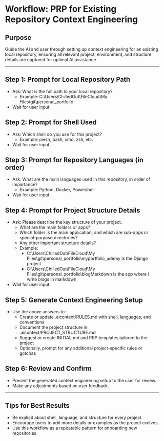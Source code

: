 # Workflow: PRP for Existing Repository Context Engineering

## Purpose
Guide the AI and user through setting up context engineering for an existing local repository, ensuring all relevant project, environment, and structure details are captured for optimal AI assistance.

---

## Step 1: Prompt for Local Repository Path
- Ask: What is the full path to your local repository?
  - Example: C:\Users\ChilledOut\FileCloud\My Files\git\personal_portfolio
- Wait for user input.

## Step 2: Prompt for Shell Used
- Ask: Which shell do you use for this project?
  - Example: pwsh, bash, cmd, zsh, etc.
- Wait for user input.

## Step 3: Prompt for Repository Languages (in order)
- Ask: What are the main languages used in this repository, in order of importance?
  - Example: Python, Docker, Powershell
- Wait for user input.

## Step 4: Prompt for Project Structure Details
- Ask: Please describe the key structure of your project.
  - What are the main folders or apps?
  - Which folder is the main application, and which are sub-apps or special-purpose directories?
  - Any other important structure details?
  - Example:
    - C:\Users\ChilledOut\FileCloud\My Files\git\personal_portfolio\myportfolio_udemy is the Django project
    - C:\Users\ChilledOut\FileCloud\My Files\git\personal_portfolio\blogMarkdown is the app where I write blogs in markdown
- Wait for user input.

## Step 5: Generate Context Engineering Setup
- Use the above answers to:
  - Create or update .aicontext/RULES.md with shell, languages, and conventions
  - Document the project structure in .aicontext/PROJECT_STRUCTURE.md
  - Suggest or create INITIAL.md and PRP templates tailored to the project
  - Optionally, prompt for any additional project-specific rules or gotchas

## Step 6: Review and Confirm
- Present the generated context engineering setup to the user for review.
- Make any adjustments based on user feedback.

---

## Tips for Best Results
- Be explicit about shell, language, and structure for every project.
- Encourage users to add more details or examples as the project evolves.
- Use this workflow as a repeatable pattern for onboarding new repositories.


